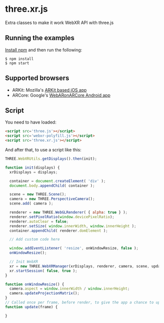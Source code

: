 # three.xr.js
Extra classes to make it work WebXR API with three.js

## Running the examples
<a href="https://docs.npmjs.com/getting-started/installing-node">Install npm</a> and then run the following:

```
$ npm install
$ npm start
```

## Supported browsers

  - ARKit: Mozilla's [ARKit based iOS app](https://github.com/mozilla/webxr-ios)
  - ARCore: Google's [WebARonARCore Android app](https://github.com/google-ar/WebARonARCore)


## Script

You need to have loaded:
```html
<script src='three.js'></script>
<script src='webxr-polyfill.js'></script>
<script src='three.xr.js'></script>
```

And after that, to use a script like this:
```js
THREE.WebXRUtils.getDisplays().then(init);

function init(displays) {
  xrDisplays = displays;

  container = document.createElement( 'div' );
  document.body.appendChild( container );

  scene = new THREE.Scene();
  camera = new THREE.PerspectiveCamera();
  scene.add( camera );

  renderer = new THREE.WebGLRenderer( { alpha: true } );
  renderer.setPixelRatio(window.devicePixelRatio);
  renderer.autoClear = false;
  renderer.setSize( window.innerWidth, window.innerHeight );
  container.appendChild( renderer.domElement );

  // Add custom code here

  window.addEventListener( 'resize', onWindowResize, false );
  onWindowResize();

  // Init WebXR
  xr = new THREE.WebXRManager(xrDisplays, renderer, camera, scene, update);
  xr.startSession( false, true );
}

function onWindowResize() {
  camera.aspect = window.innerWidth / window.innerHeight;
  camera.updateProjectionMatrix();
}
// Called once per frame, before render, to give the app a chance to update this.scene
function update(frame) {

}
```